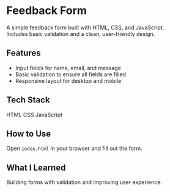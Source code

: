 # Feedback Form

A simple feedback form built with HTML, CSS, and JavaScript.  
Includes basic validation and a clean, user-friendly design.

## Features

- Input fields for name, email, and message  
- Basic validation to ensure all fields are filled  
- Responsive layout for desktop and mobile

## Tech Stack

HTML CSS JavaScript

## How to Use

Open `index.html` in your browser and fill out the form.

## What I Learned

Building forms with validation and improving user experience.

